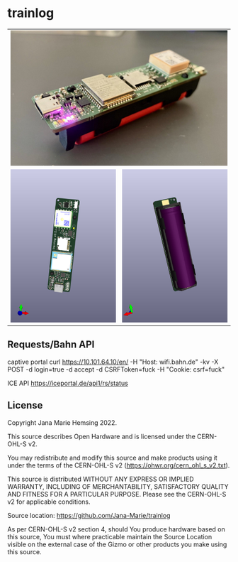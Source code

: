 # trainlog

<table>
  <tbody>
    <tr>
      <td colspan="2">
        <img src="p1.jpg"/>
      </td>
  </tr>
  <tr>
      <td>
        <img src="trainlog_front.png"/>
      </td>
      <td>
        <img src="trainlog_back.png"/>
      </td>
    </tr>
  </tbody>
</table>


## Requests/Bahn API

captive portal
curl https://10.101.64.10/en/ -H "Host: wifi.bahn.de" -kv -X POST -d login=true -d accept -d CSRFToken=fuck -H "Cookie: csrf=fuck"

ICE API
https://iceportal.de/api1/rs/status

## License

Copyright Jana Marie Hemsing 2022.

This source describes Open Hardware and is licensed under the CERN-OHL-S v2.

You may redistribute and modify this source and make products using it under the terms of the CERN-OHL-S v2 (https://ohwr.org/cern_ohl_s_v2.txt).

This source is distributed WITHOUT ANY EXPRESS OR IMPLIED WARRANTY, INCLUDING OF MERCHANTABILITY, SATISFACTORY QUALITY AND FITNESS FOR A PARTICULAR PURPOSE. Please see the CERN-OHL-S v2 for applicable conditions.

Source location: https://github.com/Jana-Marie/trainlog

As per CERN-OHL-S v2 section 4, should You produce hardware based on this source, You must where practicable maintain the Source Location visible on the external case of the Gizmo or other products you make using this source.
